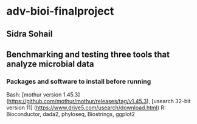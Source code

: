 # adv-bioi-finalproject
## Sidra Sohail 
## Benchmarking and testing three tools that analyze microbial data
### Packages and software to install before running
Bash: [mothur version 1.45.3] (https://github.com/mothur/mothur/releases/tag/v1.45.3), [usearch 32-bit version 11] (https://www.drive5.com/usearch/download.html)
R: Bioconductor, dada2, phyloseq, Biostrings, ggplot2

